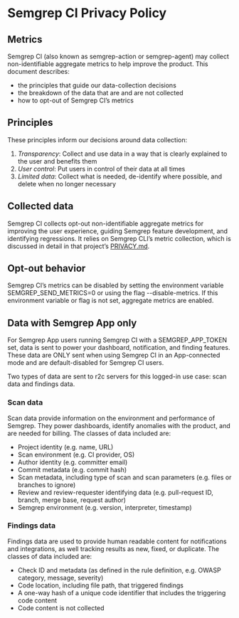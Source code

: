 # Semgrep CI Privacy Policy

## Metrics

Semgrep CI (also known as semgrep-action or semgrep-agent) may collect non-identifiable aggregate metrics to help improve the product. This document describes:

- the principles that guide our data-collection decisions
- the breakdown of the data that are and are not collected
- how to opt-out of Semgrep CI’s metrics

## Principles

These principles inform our decisions around data collection:

1. *Transparency*: Collect and use data in a way that is clearly explained to the user and benefits them
2. *User control*: Put users in control of their data at all times
3. *Limited data*: Collect what is needed, de-identify where possible, and delete when no longer necessary

## Collected data

Semgrep CI collects opt-out non-identifiable aggregate metrics for improving the user experience, guiding Semgrep feature development, and identifying regressions. It relies on Semgrep CLI’s metric collection, which is discussed in detail in that project’s [PRIVACY.md](https://github.com/returntocorp/semgrep/blob/develop/PRIVACY.md).

## Opt-out behavior

Semgrep CI’s metrics can be disabled by setting the environment variable SEMGREP_SEND_METRICS=0 or using the flag --disable-metrics. If this environment variable or flag is not set, aggregate metrics are enabled.


## Data with Semgrep App only

For Semgrep App users running Semgrep CI with a SEMGREP_APP_TOKEN set, data is sent to power your dashboard, notification, and finding features. These data are ONLY sent when using Semgrep CI in an App-connected mode and are default-disabled for Semgrep CI users.

Two types of data are sent to r2c servers for this logged-in use case: scan data and findings data.

### Scan data

Scan data provide information on the environment and performance of Semgrep. They power dashboards, identify anomalies with the product, and are needed for billing. The classes of data included are:

- Project identity (e.g. name, URL)
- Scan environment (e.g. CI provider, OS)
- Author identity (e.g. committer email)
- Commit metadata (e.g. commit hash)
- Scan metadata, including type of scan and scan parameters (e.g. files or branches to ignore)
- Review and review-requester identifying data (e.g. pull-request ID, branch, merge base, request author)
- Semgrep environment (e.g. version, interpreter, timestamp)

### Findings data

Findings data are used to provide human readable content for notifications and integrations, as well tracking results as new, fixed, or duplicate. The classes of data included are:

- Check ID and metadata (as defined in the rule definition, e.g. OWASP category, message, severity)
- Code location, including file path, that triggered findings
- A one-way hash of a unique code identifier that includes the triggering code content
- Code content is not collected
